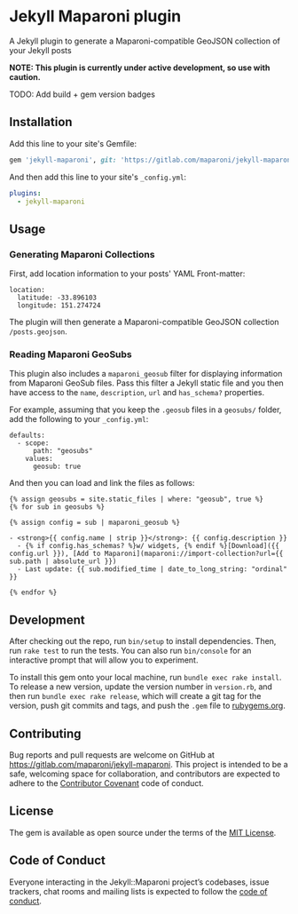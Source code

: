 # Jekyll Maparoni plugin

A Jekyll plugin to generate a Maparoni-compatible GeoJSON collection of your Jekyll posts

**NOTE: This plugin is currently under active development, so use with caution.**

TODO: Add build + gem version badges


## Installation

Add this line to your site's Gemfile:

```ruby
gem 'jekyll-maparoni', git: 'https://gitlab.com/maparoni/jekyll-maparoni'
```

And then add this line to your site's `_config.yml`:

```yml
plugins:
  - jekyll-maparoni
```


## Usage

### Generating Maparoni Collections

First, add location information to your posts' YAML Front-matter:

```
location:
  latitude: -33.896103
  longitude: 151.274724
```

The plugin will then generate a Maparoni-compatible GeoJSON collection `/posts.geojson`.

### Reading Maparoni GeoSubs

This plugin also includes a `maparoni_geosub` filter for displaying information 
from Maparoni GeoSub files. Pass this filter a Jekyll static file and you then 
have access to the `name`, `description`, `url` and `has_schema?` properties.

For example, assuming that you keep the `.geosub` files in a `geosubs/` folder,
add the following to your `_config.yml`:

```
defaults:
  - scope:
      path: "geosubs"
    values:
      geosub: true
```

And then you can load and link the files as follows:

```
{% assign geosubs = site.static_files | where: "geosub", true %}
{% for sub in geosubs %}

{% assign config = sub | maparoni_geosub %}

- <strong>{{ config.name | strip }}</strong>: {{ config.description }}
  - {% if config.has_schemas? %}w/ widgets, {% endif %}[Download]({{ config.url }}), [Add to Maparoni](maparoni://import-collection?url={{ sub.path | absolute_url }})
  - Last update: {{ sub.modified_time | date_to_long_string: "ordinal" }}

{% endfor %}
```

## Development

After checking out the repo, run `bin/setup` to install dependencies. Then, run `rake test` to run the tests. You can also run `bin/console` for an interactive prompt that will allow you to experiment.

To install this gem onto your local machine, run `bundle exec rake install`. To release a new version, update the version number in `version.rb`, and then run `bundle exec rake release`, which will create a git tag for the version, push git commits and tags, and push the `.gem` file to [rubygems.org](https://rubygems.org).


## Contributing

Bug reports and pull requests are welcome on GitHub at https://gitlab.com/maparoni/jekyll-maparoni. This project is intended to be a safe, welcoming space for collaboration, and contributors are expected to adhere to the [Contributor Covenant](http://contributor-covenant.org) code of conduct.


## License

The gem is available as open source under the terms of the [MIT License](https://opensource.org/licenses/MIT).


## Code of Conduct

Everyone interacting in the Jekyll::Maparoni project’s codebases, issue trackers, chat rooms and mailing lists is expected to follow the [code of conduct](https://gitlab.com/maparoni/jekyll-maparoni/blob/master/CODE_OF_CONDUCT.md).
